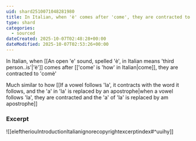 ```yaml
---
uid: shard2510071048281980
title: In Italian, when 'è' comes after 'come', they are contracted to 'comè'
type: shard
categories:
  - sourced
dateCreated: 2025-10-07T02:48:28+00:00
dateModified: 2025-10-07T02:53:26+00:00
---
```

In Italian, when [[An open 'e' sound, spelled 'è', in Italian means 'third person..is'|'è']] comes after [['come' is 'how' in Italian|come]], they are contracted to 'comè'

Much similar to how [[If a vowel follows 'la', it contracts with the word it follows, and the 'a' in 'la' is replaced by an apostrophe|when a vowel follows 'la', they are contracted and the 'a' of 'la' is replaced by am apostrophe]]
### Excerpt
![[eleftheriouIntroductionItalianignorecopyrightexcerptindex#^uuihy]]

